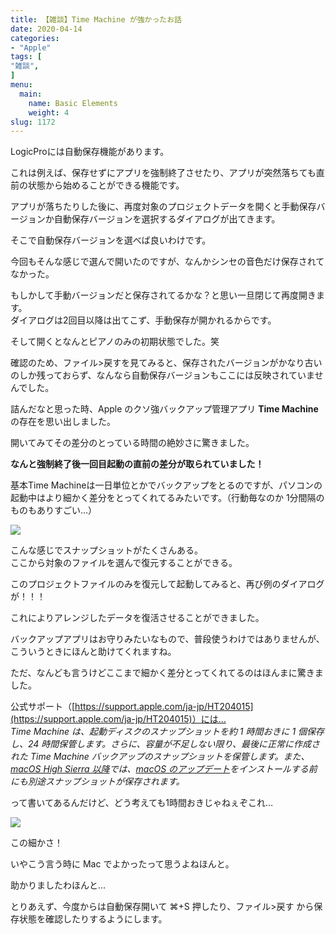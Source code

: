 ```yaml
---
title: 【雑談】Time Machine が強かったお話
date: 2020-04-14
categories:
- "Apple"
tags: [
"雑談",
]
menu:
  main:
    name: Basic Elements
    weight: 4
slug: 1172
---
```

LogicProには自動保存機能があります。

これは例えば、保存せずにアプリを強制終了させたり、アプリが突然落ちても直前の状態から始めることができる機能です。

アプリが落ちたりした後に、再度対象のプロジェクトデータを開くと手動保存バージョンか自動保存バージョンを選択するダイアログが出てきます。

そこで自動保存バージョンを選べば良いわけです。

今回もそんな感じで選んで開いたのですが、なんかシンセの音色だけ保存されてなかった。

もしかして手動バージョンだと保存されてるかな？と思い一旦閉じて再度開きます。  
ダイアログは2回目以降は出てこず、手動保存が開かれるからです。

そして開くとなんとピアノのみの初期状態でした。笑

確認のため、ファイル>戻すを見てみると、保存されたバージョンがかなり古いのしか残っておらず、なんなら自動保存バージョンもここには反映されていませんでした。

詰んだなと思った時、Apple のクソ強バックアップ管理アプリ **Time Machine** の存在を思い出しました。

開いてみてその差分のとっている時間の絶妙さに驚きました。

**なんと強制終了後一回目起動の直前の差分が取られていました！**

基本Time Machineは一日単位とかでバックアップをとるのですが、パソコンの起動中はより細かく差分をとってくれてるみたいです。（行動毎なのか 1分間隔のものもありすごい…）

[![](https://support.apple.com/library/content/dam/edam/applecare/images/ja_JP/macos/highsierra/macos-high-sierra-time-machine-documents.jpg)](https://support.apple.com/ja-jp/HT204015)

こんな感じでスナップショットがたくさんある。  
ここから対象のファイルを選んで復元することができる。

このプロジェクトファイルのみを復元して起動してみると、再び例のダイアログが！！！

これによりアレンジしたデータを復活させることができました。

バックアップアプリはお守りみたいなもので、普段使うわけではありませんが、こういうときにほんと助けてくれますね。

ただ、なんども言うけどここまで細かく差分とってくれてるのはほんまに驚きました。

公式サポート（[https://support.apple.com/ja-jp/HT204015](https://support.apple.com/ja-jp/HT204015)）には…  
_Time Machine は、起動ディスクのスナップショットを約 1 時間おきに 1 個保存し、24 時間保管します。さらに、容量が不足しない限り、最後に正常に作成された Time Machine バックアップのスナップショットを保管します。また、_[_macOS High Sierra 以降_](https://support.apple.com/ja-jp/HT201260)_では、_[_macOS のアップデート_](https://support.apple.com/ja-jp/HT201541)_をインストールする前にも別途スナップショットが保存されます。_

って書いてあるんだけど、どう考えても1時間おきじゃねぇぞこれ…

![](https://lh3.googleusercontent.com/Sz7KJLFZFCRmnr7DweBrtugV_6vbUpOL03y3Eeb3Q4DDo57-HxeUWX-6l8UgmDtfd37OG8bMEshc6xDPluFycq98SVyY1dco4U22qvwpHteaGRUxkwdEKBMnd6bOEaWYI0s4AqQV0HQkTND8W0YQmaXODTQCWJR5IL_G_QoQGY0K7tw5KaDnenptbVUgMfLkVgJ9ymnXTd7JYskYoWcJqez9p60Ly5_S0iALSAuvtdtjBSga5UC--GD92OIYgg2v6dBLg36sPfeOtP0BhIFrzU0Dnfq5_iMm9mDKK29CXhNEJNj6VKoJb2noJ2RY2UZsQpfvC1nXfHPws_lvlLCR09tlEKbxcWxL5cddwTc0wIW1UY87mWK8_87Kz61Qjd1dFfrrgIUMUmS2S3GvkiH6eHYkUZHR_rQEGXMVYHCnXxINplFpnm_YFM8Bz7heynD1BFmuviyhHuHjUC_IfJm_jy4kkt4YtiKPv85LFk2zptUrePxon0mnqw6sFhPoWGgOnWdhU90aVfjBOcABvX0k5zuAri55rFOw0ZqKJlrkeVcjPRJdp4wGHN99NRvLqki7rtB38BCZpt5XQ1_ojlQrhsEs4Tr6yvD-zrr72xx5aXp47UClnO0hRIObadNnLdIMmyPK3nkxVwF0KncHzuqqTUZECZN0UxtQCeIUcoogdXTWAbkl3HZ7x7hUwFcyCEFntn5ZJvqnycderCxh5gtHwwZiT4q_eVy2CJfDw8-DT9mMGzWC8j4GXmU=w217-h385-no)

この細かさ！

いやこう言う時に Mac でよかったって思うよねほんと。

助かりましたわほんと…

とりあえず、今度からは自動保存開いて ⌘+S 押したり、ファイル>戻す から保存状態を確認したりするようにします。